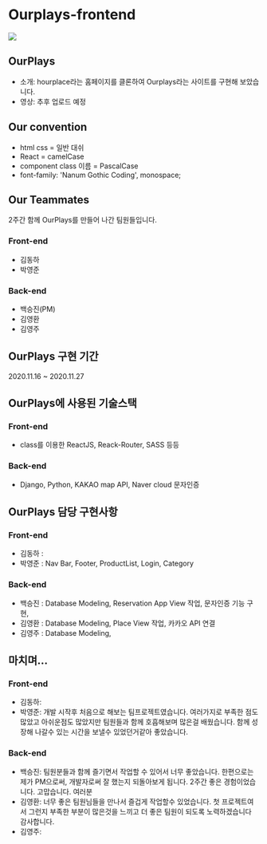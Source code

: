 # Ourplays-frontend
<img src="https://lh3.googleusercontent.com/3lxczxI_1-Qwxzv-OV5AniFZed_Vmt40lgvFoLHSkJtEVN3o_NwGQsgFBoHNdSPaevQdMt7RKsA_2r_L2tfIbDNjyKCGys0xKbOhnipNoFbKZ6CZs2T8sWFxVW1DwU_RfRvBlbgmBePKBtblOcNQPN_92g249KMxoUc9nL0jNs9Ki1Y7nU0ll-xdMvqWlsMw9fDg4VieQk-204vNDutlEAAcD_qMQWRkNT7LterwwGUd-mXmox7un13BspSkteBONv7G7SbWmNJs8XUzmXdmLcg5-ziIlQBKEF5gD0BKHYK_pnW4HPMr5PiY7TTNjRpUN9nCycyyt78F1TdE8CE1QyCgPsnKzqIRyL4rsQxDS4rDUBgbrxwUrEZbXsHEpHPPGD64L0j0JCbiSflh2d9LalpQqOcKAnKRk3s1erB7lL2lT9GR9Ts5Z4lNxwK6yvag7GO4-cF816jwg3TcdrSEn0uCP3eNxlCutrIfHEioPG_zInPzGSnwUgpNctu7FPLloQJQTWsxmVIhTs5t2GUz3aMTgUTvb1-xvDtVwkbbz-5BhxQTPPICe7yvPpsHW1n1z2KogFdtw66ojdJUNfDbeMvlscVoHM3LSCR0q5ZFuTuKx6C1OhC8Juoz5vcepocE2P3nkwRa7TJdzgqzDf5VwY3FJPXQfzG0NwGo9FbbuJPf6waCG9zVU82xhj51wQ=w368-h200-no?authuser=0" >

## OurPlays
- 소개: hourplace라는 홈페이지를 클론하여 Ourplays라는 사이트를 구현해 보았습니다.
- 영상: 추후 업로드 예정

## Our convention
- html css = 일반 대쉬
- React = camelCase
- component class 이름 = PascalCase
- font-family: 'Nanum Gothic Coding', monospace;

## Our Teammates
2주간 함께 OurPlays를 만들어 나간 팀원들입니다.
### Front-end
- 김동하
- 박영준

### Back-end
- 백승진(PM)
- 김영환
- 김영주

## OurPlays 구현 기간
2020.11.16 ~ 2020.11.27

## OurPlays에 사용된 기술스택
### Front-end
- class를 이용한 ReactJS, Reack-Router, SASS 등등

### Back-end
- Django, Python, KAKAO map API, Naver cloud 문자인증 

## OurPlays 담당 구현사항 
### Front-end 
- 김동하 : 
- 박영준 : Nav Bar, Footer, ProductList, Login, Category
### Back-end
- 백승진 : Database Modeling, Reservation App View 작업, 문자인증 기능 구현,
- 김영환 : Database Modeling, Place View 작업, 카카오 API 연결
- 김영주 : Database Modeling,

## 마치며...
### Front-end
- 김동하: 
- 박영준: 개발 시작후 처음으로 해보는 팀프로젝트였습니다. 여러가지로 부족한 점도 많았고 아쉬운점도 많았지만 팀원들과 함께 호흡해보며 많은걸 배웠습니다. 함께 성장해 나갈수 있는 시간을 보낼수 있었던거같아 좋았습니다.
### Back-end
- 백승진: 팀원분들과 함께 즐기면서 작업할 수 있어서 너무 좋았습니다. 한편으로는 제가 PM으로써, 개발자로써 잘 했는지 되돌아보게 됩니다. 2주간 좋은 경험이었습니다. 고맙습니다. 여러분    
- 김영환: 너무 좋은 팀원님들을 만나서 즐겁게 작업할수 있었습니다. 첫 프로젝트여서 그런지 부족한 부분이 많은것을 느끼고 더 좋은 팀원이 되도록 노력하겠습니다 감사합니다.
- 김영주: 
